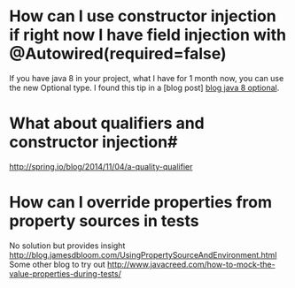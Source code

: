 # How can I use constructor injection if right now I have field injection with @Autowired(required=false) #
If you have java 8 in your project, what I have for 1 month now, you can use the new Optional type. I found this tip in a [blog post] [blog java 8 optional].

[blog java 8 optional]: https://blog.frankel.ch/optional-dependencies-in-spring

# What about qualifiers and constructor injection#
http://spring.io/blog/2014/11/04/a-quality-qualifier


# How can I override properties from property sources in tests #

No solution but provides insight http://blog.jamesdbloom.com/UsingPropertySourceAndEnvironment.html
Some other blog to try out http://www.javacreed.com/how-to-mock-the-value-properties-during-tests/

